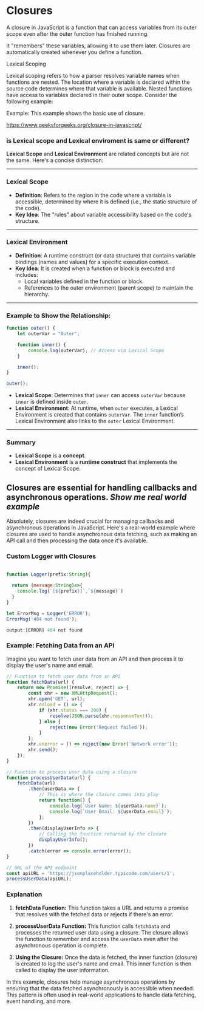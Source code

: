 # Closures

A closure in JavaScript is a function that can access variables from its outer scope even after the outer function has finished running. 

It "remembers" these variables, allowing it to use them later. Closures are automatically created whenever you define a function.

Lexical Scoping

Lexical scoping refers to how a parser resolves variable names when functions are nested. The location where a variable is declared within the source code determines where that variable is available. Nested functions have access to variables declared in their outer scope. Consider the following example:

Example: This example shows the basic use of closure.

https://www.geeksforgeeks.org/closure-in-javascript/

### is Lexical scope and Lexical enviroment is same or different?
**Lexical Scope** and **Lexical Environment** are related concepts but are not the same. Here's a concise distinction:

---

### **Lexical Scope**
- **Definition**: Refers to the region in the code where a variable is accessible, determined by where it is defined (i.e., the static structure of the code).
- **Key Idea**: The "rules" about variable accessibility based on the code's structure.

---

### **Lexical Environment**
- **Definition**: A runtime construct (or data structure) that contains variable bindings (names and values) for a specific execution context.
- **Key Idea**: It is created when a function or block is executed and includes:
  - Local variables defined in the function or block.
  - References to the outer environment (parent scope) to maintain the hierarchy.

---

### Example to Show the Relationship:

```javascript
function outer() {
    let outerVar = "Outer";

    function inner() {
        console.log(outerVar); // Access via Lexical Scope
    }

    inner();
}

outer();
```

- **Lexical Scope**: Determines that `inner` can access `outerVar` because `inner` is defined inside `outer`.
- **Lexical Environment**: At runtime, when `outer` executes, a Lexical Environment is created that contains `outerVar`. The `inner` function’s Lexical Environment also links to the `outer` Lexical Environment.

---

### Summary
- **Lexical Scope** is a **concept**.
- **Lexical Environment** is a **runtime construct** that implements the concept of Lexical Scope.


## Closures are essential for handling callbacks and asynchronous operations. ***Show me real world example***

Absolutely, closures are indeed crucial for managing callbacks and asynchronous operations in JavaScript. Here's a real-world example where closures are used to handle asynchronous data fetching, such as making an API call and then processing the data once it's available.

### Custom Logger with Closures
```js

function Logger(prefix:String){
  
  return (message:String)=>{
    console.log(`[${prefix}]`,`${message}`)
  }  
}

let ErrorMsg = Logger('ERROR');
ErrorMsg('404 not found');

output:[ERROR] 404 not found
```
### Example: Fetching Data from an API

Imagine you want to fetch user data from an API and then process it to display the user's name and email.

```javascript
// Function to fetch user data from an API
function fetchData(url) {
    return new Promise((resolve, reject) => {
        const xhr = new XMLHttpRequest();
        xhr.open('GET', url);
        xhr.onload = () => {
            if (xhr.status === 200) {
                resolve(JSON.parse(xhr.responseText));
            } else {
                reject(new Error('Request failed'));
            }
        };
        xhr.onerror = () => reject(new Error('Network error'));
        xhr.send();
    });
}

// Function to process user data using a closure
function processUserData(url) {
    fetchData(url)
        .then(userData => {
            // This is where the closure comes into play
            return function() {
                console.log(`User Name: ${userData.name}`);
                console.log(`User Email: ${userData.email}`);
            };
        })
        .then(displayUserInfo => {
            // Calling the function returned by the closure
            displayUserInfo();
        })
        .catch(error => console.error(error));
}

// URL of the API endpoint
const apiURL = 'https://jsonplaceholder.typicode.com/users/1';
processUserData(apiURL);
```

### Explanation

1. **fetchData Function:** This function takes a URL and returns a promise that resolves with the fetched data or rejects if there's an error. 

2. **processUserData Function:** This function calls `fetchData` and processes the returned user data using a closure. The closure allows the function to remember and access the `userData` even after the asynchronous operation is complete.

3. **Using the Closure:** Once the data is fetched, the inner function (closure) is created to log the user's name and email. This inner function is then called to display the user information.

In this example, closures help manage asynchronous operations by ensuring that the data fetched asynchronously is accessible when needed. This pattern is often used in real-world applications to handle data fetching, event handling, and more.



